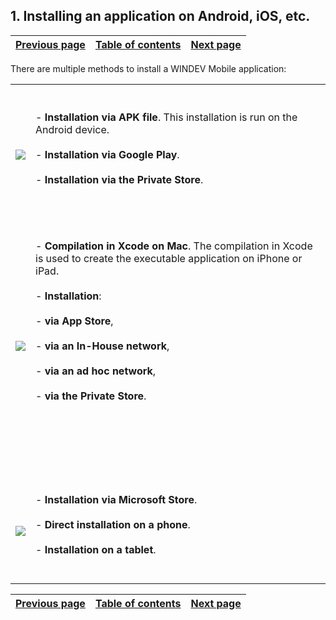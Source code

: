 
## 1. Installing an application on Android, iOS, etc.
			

| [Previous page](../Concepts_WM/1410087597.md) | [Table of contents](../Concepts_WM/1410086964.md) | [Next page](../Concepts_WM/1410086936.md) |
| --- | --- | --- |



<a name="NOTE1"></a>
<a name="NOTE1_1"></a>
There are multiple methods to install a WINDEV Mobile application:


|   |   |
| --- | --- |
| <br>![](https://doc.pcsoft.fr/en-US/images/image.awp?langid=3&name=LOGO_Android.gif)<br> | <br><br>- **Installation via APK file**. This installation is run on the Android device.<br><br>- **Installation via Google Play**.<br><br>- **Installation via the Private Store**. <br><br><br> |
| <br>![](https://doc.pcsoft.fr/en-US/images/image.awp?langid=3&name=Logo_IOS.gif)<br> | <br><br>- **Compilation in Xcode on Mac**. The compilation in Xcode is used to create the executable application on iPhone or iPad.<br><br>- **Installation**: <br><br>	- **via App Store**, <br><br>	- **via an In-House network**, <br><br>	- **via an ad hoc network**,<br><br>	- **via the Private Store**. <br><br><br><br><br><br> |
| <br>![](https://doc.pcsoft.fr/en-US/images/image.awp?langid=3&name=logo_Windows_10.gif)<br> | <br><br>- **Installation via Microsoft Store**.<br><br>- **Direct installation on a phone**.<br><br>- **Installation on a tablet**.<br><br><br> |



| [Previous page](../Concepts_WM/1410087597.md) | [Table of contents](../Concepts_WM/1410086964.md) | [Next page](../Concepts_WM/1410086936.md) |
| --- | --- | --- |




